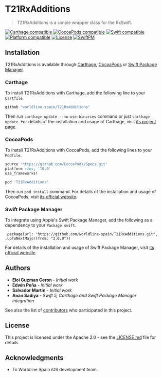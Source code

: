 # T21RxAdditions
> T21RxAdditions is a simple wrapper class for the RxSwift.

[![Carthage compatible](https://img.shields.io/badge/Carthage-compatible-brightgreen.svg)](https://github.com/Carthage/Carthage)
[![CocoaPods compatible](https://img.shields.io/badge/pod-v2.1.0-blue.svg)](https://github.com/CocoaPods/CocoaPods)
[![Swift compatible](https://img.shields.io/badge/Swift-5.0-orange.svg)]()
[![Platform compatible](https://img.shields.io/badge/platform-iOS-lightgrey.svg)]()
[![License](https://img.shields.io/badge/license-Apache--2.0-blue.svg)]()
[![SwiftPM](https://img.shields.io/badge/Swift%20Package%20Manager-compatible-brightgreen.svg)](https://swift.org/package-manager/)

## Installation

T21RxAdditions is available through [Carthage](https://github.com/Carthage/Carthage), [CocoaPods](https://cocoapods.org) or [Swift Package Manager](https://swift.org/package-manager/).

### Carthage

To install T21RxAdditions with Carthage, add the following line to your `Cartfile`.

```ruby
github "worldline-spain/T21RxAdditions"
```

Then run `carthage update --no-use-binaries` command or just `carthage update`. For details of the installation and usage of Carthage, visit [its project page](https://github.com/Carthage/Carthage).


### CocoaPods

To install T21RxAdditions with CocoaPods, add the following lines to your `Podfile`.

```ruby
source 'https://github.com/CocoaPods/Specs.git'
platform :ios, '10.0' 
use_frameworks!

pod 'T21RxAdditions'
```

Then run `pod install` command. For details of the installation and usage of CocoaPods, visit [its official website](https://cocoapods.org).

### Swift Package Manager
To integrate using Apple's Swift Package Manager, add the following as a dependency to your `Package.swift`.

```rubi
.package(url: "https://github.com/worldline-spain/T21RxAdditions.git", .upToNextMajor(from: "2.0.0"))
```

For details of the installation and usage of Swift Package Manager, visit [its official website](https://swift.org/package-manager/).

## Authors

* **Eloi Guzman Ceron** - *Initial work* 
* **Edwin Peña** - *Initial work*
* **Salvador Martin** - *Initial work*
* **Anan Sadiya** - *Swift 5, Carthage and Swift Package Manager integration* 

See also the list of [contributors](https://github.com/your/project/contributors) who participated in this project.

## License

This project is licensed under the Apache 2.0 - see the [LICENSE.md](LICENSE.md) file for details

## Acknowledgments

* To Worldline Spain iOS development team.